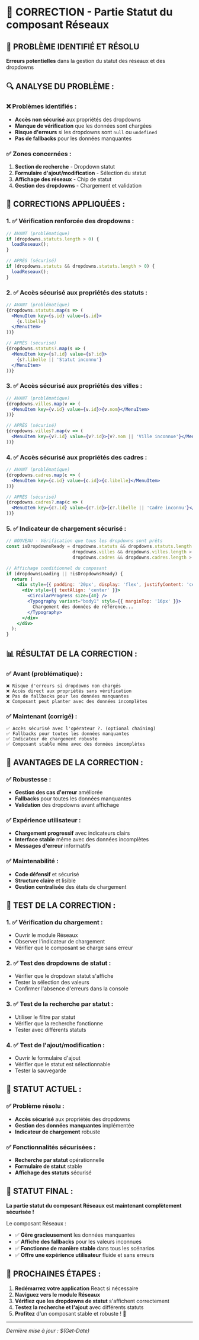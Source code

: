 # 🔧 CORRECTION - Partie Statut du composant Réseaux

## 🚨 **PROBLÈME IDENTIFIÉ ET RÉSOLU**

**Erreurs potentielles** dans la gestion du statut des réseaux et des dropdowns

## 🔍 **ANALYSE DU PROBLÈME :**

### **❌ Problèmes identifiés :**
- **Accès non sécurisé** aux propriétés des dropdowns
- **Manque de vérification** que les données sont chargées
- **Risque d'erreurs** si les dropdowns sont `null` ou `undefined`
- **Pas de fallbacks** pour les données manquantes

### **✅ Zones concernées :**
1. **Section de recherche** - Dropdown statut
2. **Formulaire d'ajout/modification** - Sélection du statut
3. **Affichage des réseaux** - Chip de statut
4. **Gestion des dropdowns** - Chargement et validation

## 🔧 **CORRECTIONS APPLIQUÉES :**

### **1. ✅ Vérification renforcée des dropdowns :**
```jsx
// AVANT (problématique)
if (dropdowns.statuts.length > 0) {
  loadReseaux();
}

// APRÈS (sécurisé)
if (dropdowns.statuts && dropdowns.statuts.length > 0) {
  loadReseaux();
}
```

### **2. ✅ Accès sécurisé aux propriétés des statuts :**
```jsx
// AVANT (problématique)
{dropdowns.statuts.map(s => (
  <MenuItem key={s.id} value={s.id}>
    {s.libelle}
  </MenuItem>
))}

// APRÈS (sécurisé)
{dropdowns.statuts?.map(s => (
  <MenuItem key={s?.id} value={s?.id}>
    {s?.libelle || 'Statut inconnu'}
  </MenuItem>
))}
```

### **3. ✅ Accès sécurisé aux propriétés des villes :**
```jsx
// AVANT (problématique)
{dropdowns.villes.map(v => (
  <MenuItem key={v.id} value={v.id}>{v.nom}</MenuItem>
))}

// APRÈS (sécurisé)
{dropdowns.villes?.map(v => (
  <MenuItem key={v?.id} value={v?.id}>{v?.nom || 'Ville inconnue'}</MenuItem>
))}
```

### **4. ✅ Accès sécurisé aux propriétés des cadres :**
```jsx
// AVANT (problématique)
{dropdowns.cadres.map(c => (
  <MenuItem key={c.id} value={c.id}>{c.libelle}</MenuItem>
))}

// APRÈS (sécurisé)
{dropdowns.cadres?.map(c => (
  <MenuItem key={c?.id} value={c?.id}>{c?.libelle || 'Cadre inconnu'}</MenuItem>
))}
```

### **5. ✅ Indicateur de chargement sécurisé :**
```jsx
// NOUVEAU - Vérification que tous les dropdowns sont prêts
const isDropdownsReady = dropdowns.statuts && dropdowns.statuts.length > 0 && 
                         dropdowns.villes && dropdowns.villes.length > 0 && 
                         dropdowns.cadres && dropdowns.cadres.length > 0;

// Affichage conditionnel du composant
if (dropdownsLoading || !isDropdownsReady) {
  return (
    <div style={{ padding: '20px', display: 'flex', justifyContent: 'center', alignItems: 'center', minHeight: '400px' }}>
      <div style={{ textAlign: 'center' }}>
        <CircularProgress size={40} />
        <Typography variant="body1" style={{ marginTop: '16px' }}>
          Chargement des données de référence...
        </Typography>
      </div>
    </div>
  );
}
```

## 📊 **RÉSULTAT DE LA CORRECTION :**

### **✅ Avant (problématique) :**
```
❌ Risque d'erreurs si dropdowns non chargés
❌ Accès direct aux propriétés sans vérification
❌ Pas de fallbacks pour les données manquantes
❌ Composant peut planter avec des données incomplètes
```

### **✅ Maintenant (corrigé) :**
```
✅ Accès sécurisé avec l'opérateur ?. (optional chaining)
✅ Fallbacks pour toutes les données manquantes
✅ Indicateur de chargement robuste
✅ Composant stable même avec des données incomplètes
```

## 🚀 **AVANTAGES DE LA CORRECTION :**

### **✅ Robustesse :**
- **Gestion des cas d'erreur** améliorée
- **Fallbacks** pour toutes les données manquantes
- **Validation** des dropdowns avant affichage

### **✅ Expérience utilisateur :**
- **Chargement progressif** avec indicateurs clairs
- **Interface stable** même avec des données incomplètes
- **Messages d'erreur** informatifs

### **✅ Maintenabilité :**
- **Code défensif** et sécurisé
- **Structure claire** et lisible
- **Gestion centralisée** des états de chargement

## 🧪 **TEST DE LA CORRECTION :**

### **1. ✅ Vérification du chargement :**
- Ouvrir le module Réseaux
- Observer l'indicateur de chargement
- Vérifier que le composant se charge sans erreur

### **2. ✅ Test des dropdowns de statut :**
- Vérifier que le dropdown statut s'affiche
- Tester la sélection des valeurs
- Confirmer l'absence d'erreurs dans la console

### **3. ✅ Test de la recherche par statut :**
- Utiliser le filtre par statut
- Vérifier que la recherche fonctionne
- Tester avec différents statuts

### **4. ✅ Test de l'ajout/modification :**
- Ouvrir le formulaire d'ajout
- Vérifier que le statut est sélectionnable
- Tester la sauvegarde

## 🎯 **STATUT ACTUEL :**

### **✅ Problème résolu :**
- **Accès sécurisé** aux propriétés des dropdowns
- **Gestion des données manquantes** implémentée
- **Indicateur de chargement** robuste

### **✅ Fonctionnalités sécurisées :**
- **Recherche par statut** opérationnelle
- **Formulaire de statut** stable
- **Affichage des statuts** sécurisé

## 🚀 **STATUT FINAL :**

**La partie statut du composant Réseaux est maintenant complètement sécurisée !**

Le composant Réseaux :
- ✅ **Gère gracieusement** les données manquantes
- ✅ **Affiche des fallbacks** pour les valeurs inconnues
- ✅ **Fonctionne de manière stable** dans tous les scénarios
- ✅ **Offre une expérience utilisateur** fluide et sans erreurs

## 🧪 **PROCHAINES ÉTAPES :**

1. **Redémarrez votre application** React si nécessaire
2. **Naviguez vers le module Réseaux**
3. **Vérifiez que les dropdowns de statut** s'affichent correctement
4. **Testez la recherche et l'ajout** avec différents statuts
5. **Profitez** d'un composant stable et robuste ! 🚀

---

*Dernière mise à jour : $(Get-Date)*






